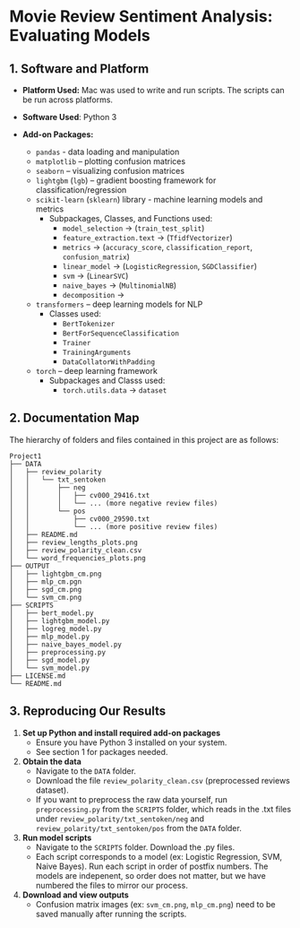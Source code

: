 # Movie Review Sentiment Analysis: Evaluating Models


## 1. Software and Platform
- **Platform Used:** Mac was used to write and run scripts. The scripts can be run across platforms.
- **Software Used**: Python 3
 
- **Add-on Packages:**  
  - `pandas` - data loading and manipulation
  - `matplotlib` – plotting confusion matrices  
  - `seaborn` – visualizing confusion matrices
  - `lightgbm` (`lgb`) – gradient boosting framework for classification/regression  
  - `scikit-learn` (`sklearn`) library - machine learning models and metrics  
    - Subpackages, Classes, and Functions used:
        - `model_selection` → (`train_test_split`)
        - `feature_extraction.text` → (`TfidfVectorizer`)
        - `metrics` → (`accuracy_score`, `classification_report`, `confusion_matrix`)
        - `linear_model` → (`LogisticRegression`, `SGDClassifier`)
        - `svm` → (`LinearSVC`)
        - `naive_bayes` → (`MultinomialNB`)
        - `decomposition` → 
  - `transformers` – deep learning models for NLP  
    - Classes used:
        - `BertTokenizer`
        - `BertForSequenceClassification`
        - `Trainer`
        - `TrainingArguments`
        - `DataCollatorWithPadding`  
  - `torch` – deep learning framework  
    - Subpackages and Classs used:
        - `torch.utils.data` → `dataset`


## 2. Documentation Map
The hierarchy of folders and files contained in this project are as follows:

```text
Project1
├── DATA
│   ├── review_polarity
│   │   └── txt_sentoken
│   │       ├── neg
│   │       │   ├── cv000_29416.txt
│   │       │   └── ... (more negative review files)
│   │       └── pos
│   │           ├── cv000_29590.txt
│   │           └── ... (more positive review files)
│   ├── README.md
│   ├── review_lengths_plots.png
│   ├── review_polarity_clean.csv
│   └── word_frequencies_plots.png
├── OUTPUT
│   ├── lightgbm_cm.png
│   ├── mlp_cm.pgn
│   ├── sgd_cm.png
│   └── svm_cm.png
├── SCRIPTS
│   ├── bert_model.py
│   ├── lightgbm_model.py
│   ├── logreg_model.py
│   ├── mlp_model.py
│   ├── naive_bayes_model.py
│   ├── preprocessing.py
│   ├── sgd_model.py
│   └── svm_model.py
├── LICENSE.md
└── README.md
```

## 3. Reproducing Our Results
  1. **Set up Python and install required add-on packages**
     - Ensure you have Python 3 installed on your system.
     - See section 1 for packages needed.
  2. **Obtain the data**
     - Navigate to the `DATA` folder.
     - Download the file `review_polarity_clean.csv` (preprocessed reviews dataset).
     - If you want to preprocess the raw data yourself, run `preprocessing.py` from the `SCRIPTS` folder, which reads in the .txt files under `review_polarity/txt_sentoken/neg` and `review_polarity/txt_sentoken/pos` from the `DATA` folder.
  3. **Run model scripts**
     - Navigate to the `SCRIPTS` folder. Download the .py files.
     - Each script corresponds to a model (ex: Logistic Regression, SVM, Naive Bayes). Run each script in order of postfix numbers. The models are indepenent, so order does not matter, but we have numbered the files to mirror our process. 
  4. **Download and view outputs** 
     - Confusion matrix images (ex: `svm_cm.png`, `mlp_cm.png`) need to be saved manually after running the scripts.
